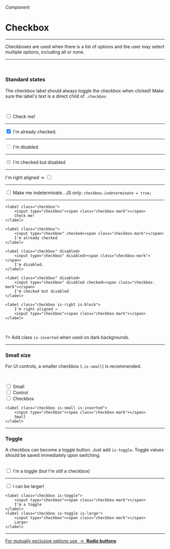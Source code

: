 <h6 class="is-uppercase is-dimmed has-text-weight-medium is-size-6 is-size-7-mobile">Component</h6>
<h1 class="title is-family-secondary is-size-2-mobile">Checkbox</h1>
<hr class="is-visible is-size-3">
<p class="is-size-4 has-text-dark">
    <span class="has-text-weight-semibold">Checkboxes</span> are used when there is a list of options and the user may select multiple options, including all or none.
</p>
<hr class="is-visible is-size-3"><br>

<h3 class="title is-family-primary">Standard states</h3>

The checkbox label should always toggle the checkbox when clicked! Make sure the label's text is a direct child of `.checkbox`

<br><div class="box is-raised is-radiusless-b is-marginless is-large">
    <label class="checkbox">
        <input type="checkbox"><span class="checkbox-mark"></span>
        Check me!
    </label>
    <hr>
    <label class="checkbox">
        <input type="checkbox" checked><span class="checkbox-mark"></span>
        I'm already checked.
    </label>
    <hr>
    <label class="checkbox" disabled>
        <input type="checkbox" disabled><span class="checkbox-mark"></span>
        I'm disabled
    </label>
    <hr>
    <label class="checkbox" disabled>
        <input type="checkbox" disabled checked><span class="checkbox-mark"></span>
        I'm checked but disabled
    </label>
    <hr>
    <label class="checkbox is-right is-block">
        I'm right aligned →
        <input type="checkbox"><span class="checkbox-mark"></span>
    </label>
    <hr class="is-visible is-size-3">
    <label class="checkbox" onclick="makeIndeterminate(123)">
        <input id="123" type="checkbox"><span class="checkbox-mark"></span>
        Make me indeterminate.. JS only: <code class="is-size-7">checkbox.indeterminate = true;</code>
    </label>
</div>
<hr class="is-marginless is-visible">

    <label class="checkbox">
        <input type="checkbox"><span class="checkbox-mark"></span>
        Check me!
    </label>

    <label class="checkbox">
        <input type="checkbox" checked><span class="checkbox-mark"></span>
        I'm already checked
    </label>

    <label class="checkbox" disabled>
        <input type="checkbox" disabled><span class="checkbox-mark"></span>
        I'm disabled.
    </label>

    <label class="checkbox" disabled>
        <input type="checkbox" disabled checked><span class="checkbox-mark"></span>
        I'm checked but disabled
    </label>

    <label class="checkbox is-right is-block">
        I'm right aligned →
        <input type="checkbox"><span class="checkbox-mark"></span>
    </label>
<br>

?> Add class `is-inverted` when used on dark backgrounds.
<hr class="is-size-1 is-visible">

<h3 class="title is-family-primary">Small size</h3>

For UI controls, a smaller checkbox (`.is-small`) is recommended.

<br><div class="box is-raised is-medium has-background-primary-gradient mb-0 is-radiusless-b">
    <label class="checkbox is-small is-inverted">
        <input type="checkbox"><span class="checkbox-mark"></span>
        Small
    </label><br>
    <label class="checkbox is-small is-inverted">
        <input type="checkbox"><span class="checkbox-mark"></span>
        Control
    </label><br>
    <label class="checkbox is-small is-inverted">
        <input type="checkbox"><span class="checkbox-mark"></span>
        Checkbox
    </label>
</div>

    <label class="checkbox is-small is-inverted">
        <input type="checkbox"><span class="checkbox-mark"></span>
        Small
    </label>
<hr class="is-size-1 is-visible">

<h3 class="title is-family-primary">Toggle</h3>

A checkbox can become a toggle button. Just add `is-toggle`. Toggle values should be saved immediately upon switching.<br><br>

<div class="box is-raised is-radiusless-b is-marginless is-large">
    <label class="checkbox is-toggle">
        <input type="checkbox"><span class="checkbox-mark"></span>
        I'm a toggle (but I'm still a checkbox)
    </label>
    <hr class="is-visible">
    <label class="checkbox is-toggle is-large">
        <input type="checkbox"><span class="checkbox-mark"></span>
        I can be larger!
    </label>
</div>

    <label class="checkbox is-toggle">
        <input type="checkbox"><span class="checkbox-mark"></span>
        I'm a toggle
    </label>
    <label class="checkbox is-toggle is-large">
        <input type="checkbox"><span class="checkbox-mark"></span>
        Larger
    </label>
<hr>

<a href="#/radio" class="message is-info is-block">
    For mutually exclusive options use &nbsp;→&nbsp; <strong class="is-link is-underlined">Radio buttons</strong>
</a>